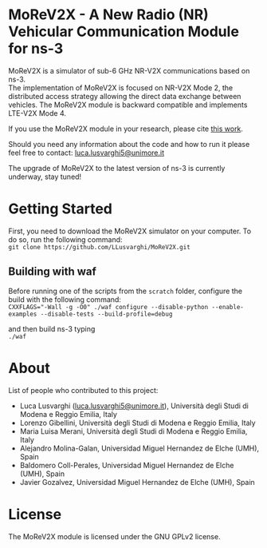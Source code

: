 # MoReV2X - A New Radio (NR) Vehicular Communication Module for ns-3
MoReV2X is a simulator of sub-6 GHz NR-V2X communications based on ns-3.  
The implementation of MoReV2X is focused on NR-V2X Mode 2, the distributed access strategy allowing the direct data exchange between vehicles.
The MoReV2X module is backward compatible and implements LTE-V2X Mode 4.  

If you use the MoReV2X module in your research, please cite [this work](https://ieeexplore.ieee.org/document/9625478).  

Should you need any information about the code and how to run it please feel free to contact: luca.lusvarghi5@unimore.it  

The upgrade of MoReV2X to the latest version of ns-3 is currently underway, stay tuned!

# Getting Started
First, you need to download the MoReV2X simulator on your computer. To do so, run the following command:   
`git clone https://github.com/LLusvarghi/MoReV2X.git `

## Building with waf
Before running one of the scripts from the `scratch` folder, configure the build with the following command:   
`CXXFLAGS="-Wall -g -O0" ./waf configure --disable-python --enable-examples --disable-tests --build-profile=debug`

and then build ns-3 typing   
`./waf`

# About
List of people who contributed to this project: 
* Luca Lusvarghi (luca.lusvarghi5@unimore.it), Università degli Studi di Modena e Reggio Emilia, Italy
* Lorenzo Gibellini, Università degli Studi di Modena e Reggio Emilia, Italy
* Maria Luisa Merani, Università degli Studi di Modena e Reggio Emilia, Italy
* Alejandro Molina-Galan, Universidad Miguel Hernandez de Elche (UMH), Spain
* Baldomero Coll-Perales, Universidad Miguel Hernandez de Elche (UMH), Spain
* Javier Gozalvez, Universidad Miguel Hernandez de Elche (UMH), Spain

# License
The MoReV2X module is licensed under the GNU GPLv2 license.
